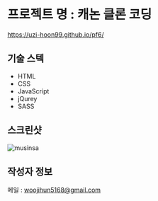# 프로젝트 명 : 캐논 클론 코딩
https://uzi-hoon99.github.io/pf6/

## 기술 스텍
- HTML
- CSS
- JavaScript
- jQurey
- SASS

## 스크린샷
![musinsa](https://github.com/uzi-hoon99/pf11/assets/142555239/5f64e6de-ed22-4eb0-baad-ccee9d21bfdb)

## 작성자 정보
메일 : woojihun5168@gmail.com
